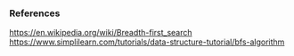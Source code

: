 ### References
https://en.wikipedia.org/wiki/Breadth-first_search
https://www.simplilearn.com/tutorials/data-structure-tutorial/bfs-algorithm
